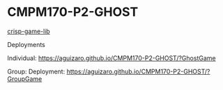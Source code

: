 # CMPM170-P2-GHOST
[crisp-game-lib](https://github.com/abagames/crisp-game-lib)

Deployments

Individual: https://aguizaro.github.io/CMPM170-P2-GHOST/?GhostGame

Group: Deployment: https://aguizaro.github.io/CMPM170-P2-GHOST/?GroupGame

